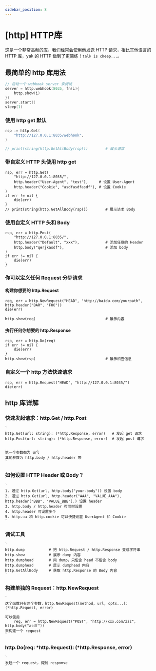 ```yaml
---
sidebar_position: 8
---
```


# [http] HTTP库

这是一个非常高频的库，我们经常会使用他发送 HTTP 请求，相比其他语言的 HTTP 库，yak 的 HTTP 做到了更简练！`talk is cheep...`。

## 最简单的 http 库用法

```go
// 启动一个 webhook server 来调试
server = http.webhook(8035, fn(i){
    http.show(i)
})
server.start()
sleep(1)
```
    
### 使用 http get 默认

```go
rsp := http.Get(
    "http://127.0.0.1:8035/webhook",
)

// print(string(http.GetAllBody(rsp)))        # 展示请求
```

### 带自定义 HTTP 头使用 http get

    rsp, err = http.Get(
        "http://127.0.0.1:8035/",
        http.header("User-Agent", "test"),     # 设置 User-Agent
        http.header("Cookie", "asdfasdfasdf"), # 设置 Cookie
    )
    if err != nil {
        die(err)
    }
    // print(string(http.GetAllBody(rsp)))        # 展示请求 Body

### 使用自定义 HTTP 头和 Body

    rsp, err = http.Post(
        "http://127.0.0.1:8035/",
        http.header("Default", "xxx"),            # 添加任意的 Header
        http.body("qerjkasdf"),                   # 添加 body
    )
    if err != nil {
        die(err)
    }

### 你可以定义任何 Request 分步请求

#### 构建你想要的 http.Request

    req, err = http.NewRequest("HEAD", "http://baidu.com/yourpath", http.header("BAR", "FOO"))
    die(err)
    
    http.show(req)                                # 展示内容

#### 执行任何你想要的 http.Response

    rsp, err = http.Do(req)
    if err != nil {
        die(err)
    }
    http.show(rsp)                                # 展示相应信息

### 自定义一个 http 方法快速请求

    rsp, err = http.Request("HEAD", "http://127.0.0.1:8035/")
    die(err)

## http 库详解

### 快速发起请求：http.Get / http.Post

    `
    http.Get(url: string): (*http.Response, error)   # 发起 get 请求
    http.Post(url: string): (*http.Response, error)  # 发起 post 请求
    
    
    第一个参数都为 url
    其他参数为 http.body / http.header 等
    `

### 如何设置 HTTP Header 或 Body？

    `
    1. 通过 http.Get(url, http.body("your-body")) 设置 body
    2. 通过 http.Get(url, http.header("AAA", "VALUE_AAA"), http.header("BBB", "VALUE_BBB"),) 设置 header
    3. http.body / http.header 可同时设置
    4. http.header 可设置多个
    5. http.ua 和 http.cookie 可以快捷设置 UserAgent 和 Cookie
    `

### 调试工具

    `
    http.dump           # 把 http.Request / http.Response 变成字符串
    http.show           # 展示 dump 内容
    http.dumphead       # 同 dump，只包含 head 不包含 body
    http.dumphead       # 展示 dumphead 内容
    http.GetAllBody     # 获取 http.Response 的 Body 内容
    `
### 构建单独的 Request：http.NewRequest

    `
    这个函数只有两个参数，http.NewRequest(method, url, opts...): (*http.Request, error)
    
    可以使用 
        req, err = http.NewRequest("POST", "http://xxx.com/zzz", http.body("asdf"))
    来构建一个 request
    `

### http.Do(req: *http.Request): (*http.Response, error)

    `
    发起一个 request，得到 response
    `